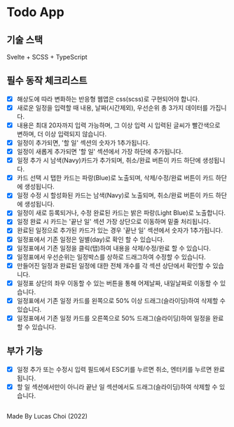 # Todo App

## 기술 스택

Svelte + SCSS + TypeScript

## 필수 동작 체크리스트

- [x] 해상도에 따라 변화하는 반응형 웹앱은 css(scss)로 구현되어야 합니다.
- [x] 새로운 일정을 입력할 때 내용, 날짜(시간제외), 우선순위 총 3가지 데이터를 가집니다.
- [x] 내용은 최대 20자까지 입력 가능하며, 그 이상 입력 시 입력된 글씨가 빨간색으로 변하며, 더 이상 입력되지 않습니다.
- [x] 일정이 추가되면, '할 일' 섹션의 숫자가 1추가됩니다.
- [x] 일정이 새롭게 추가되면 '할 일' 섹션에서 가장 하단에 추가됩니다.
- [x] 일정 추가 시 남색(Navy)카드가 추가되며, 취소/완료 버튼이 카드 하단에 생성됩니다.
- [x] 카드 선택 시 탭한 카드는 파랑(Blue)로 노출되며, 삭제/수정/완료 버튼이 카드 하단에 생성됩니다.
- [x] 일정 수정 시 할성화된 카드는 남색(Navy)로 노출되며, 취소/완료 버튼이 카드 하단에 생성됩니다.
- [x] 일정이 새로 등록되거나, 수정 완료된 카드는 밝은 파랑(Light Blue)로 노출합니다.
- [x] 일정 완료 시 카드는 '끝난 일' 섹션 가장 상단으로 이동하며 밑줄 처리됩니다.
- [x] 완료된 일정으로 추가된 카드가 있는 경우 '끝난 일' 섹션에서 숫자가 1추가됩니다.
- [x] 일정표에서 기존 일정은 일별(day)로 확인 할 수 있습니다.
- [x] 일정표에서 기존 일정을 클릭(탭)하여 내용을 삭제/수정/완료 할 수 있습니다.
- [x] 일정표에서 우선순위는 일정박스를 상하로 드래그하여 수정할 수 있습니다.
- [x] 만들어진 일정과 완료된 일정에 대한 전체 개수를 각 섹션 상단에서 확인할 수 있습니다.
- [x] 일정표 상단의 좌우 이동할 수 있는 버튼을 통해 어제날짜, 내일날짜로 이동할 수 있습니다.
- [x] 일정표에서 기존 일정 카드를 왼쪽으로 50% 이상 드래그(슬라이딩)하여 삭제할 수 있습니다.
- [x] 일정표에서 기존 일정 카드를 오른쪽으로 50% 드래그(슬라이딩)하여 일정을 완료할 수 있습니다.

## 부가 기능
- [x] 일정 추가 또는 수정시 입력 필드에서 ESC키를 누르면 취소, 엔터키를 누르면 완료 됩니다.
- [x] 할 일 섹션에서만이 아니라 끝난 일 섹션에서도 드래그(슬라이딩)하여 삭제할 수 있습니다.

##

Made By Lucas Choi (2022)
